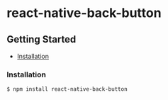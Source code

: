 # react-native-back-button

## Getting Started

- [Installation](#installation)

### Installation

```bash
$ npm install react-native-back-button
```
